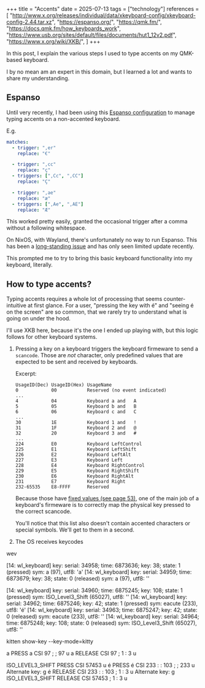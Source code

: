 +++
title = "Accents"
date = 2025-07-13
tags = ["technology"]
references = [
    "http://www.x.org/releases/individual/data/xkeyboard-config/xkeyboard-config-2.44.tar.xz",
    "https://espanso.org/",
    "https://qmk.fm/",
    "https://docs.qmk.fm/how_keyboards_work",
    "https://www.usb.org/sites/default/files/documents/hut1_12v2.pdf",
    "https://www.x.org/wiki/XKB/",
]
+++

In this post, I explain the various steps I used to type accents on my QMK-based
keyboard.

I by no mean am an expert in this domain, but I learned a lot and wants to share
my understanding.

## Espanso

Until very recently, I had been using this [Espanso
configuration](https://github.com/nobe4/dotfiles/blob/e121ff838942e2df5aca50d696f8cca6f5d3afea/espanso/match/accents.yml)
to manage typing accents on a non-accented keyboard.

E.g.

```yaml
matches:
  - trigger: ",er"
    replace: "€"

  - trigger: ",cc"
    replace: "ç"
  - triggers: [",Cc", ",CC"]
    replace: "Ç"

  - trigger: ",ae"
    replace: "æ"
  - triggers: [",Ae", ",AE"]
    replace: "Æ"
```

This worked pretty easily, granted the occasional trigger after a comma without
a following whitespace.

On NixOS, with Wayland, there's unfortunately no way to run Espanso. This
has been a [long-standing issue](https://github.com/NixOS/nixpkgs/pull/328890)
and has only seen limited update recently.

This prompted me to try to bring this basic keyboard functionality into my
keyboard, literally.

## How to type accents?

Typing accents requires a whole lot of processing that seems counter-intuitive
at first glance. For a user, "pressing the key with é" and "seeing é on the
screen" are so common, that we rarely try to understand what is going on under
the hood.

I'll use XKB here, because it's the one I ended up playing with, but this logic
follows for other keyboard systems.


1. Pressing a key on a keyboard triggers the keyboard firmeware to send a
    `scancode`. Those are _not_ character, only predefined values that are
    expected to be sent and received by keyboards.

    Excerpt:

    ```
    UsageID(Dec) UsageID(Hex) UsageName
    0            00           Reserved (no event indicated)
    ...
    4            04           Keyboard a and   A
    5            05           Keyboard b and   B
    6            06           Keyboard c and   C
    ...
    30           1E           Keyboard 1 and   !
    31           1F           Keyboard 2 and   @
    32           20           Keyboard 3 and   #
    ...
    224          E0           Keyboard LeftControl
    225          E1           Keyboard LeftShift
    226          E2           Keyboard LeftAlt
    227          E3           Keyboard Left
    228          E4           Keyboard RightControl
    229          E5           Keyboard RightShift
    230          E6           Keyboard RightAlt
    231          E7           Keyboard Right
    232-65535    E8-FFFF      Reserved
    ```

    Because those have [fixed values (see page
    53)](https://www.usb.org/sites/default/files/documents/hut1_12v2.pdf), one
    of the main job of a keyboard's firmeware is to correctly map the physical
    key pressed to the correct scancode.

    You'll notice that this list also doesn't contain accented characters or
    special symbols. We'll get to them in a second.

2. The OS receives keycodes



wev

[14:     wl_keyboard] key: serial: 34958; time: 6873636; key: 38; state: 1 (pressed)
                      sym: a            (97), utf8: 'a'
[14:     wl_keyboard] key: serial: 34959; time: 6873679; key: 38; state: 0 (released)
                      sym: a            (97), utf8: ''

[14:     wl_keyboard] key: serial: 34960; time: 6875245; key: 108; state: 1 (pressed)
                      sym: ISO_Level3_Shift (65027), utf8: ''
[14:     wl_keyboard] key: serial: 34962; time: 6875246; key: 42; state: 1 (pressed)
                      sym: eacute       (233), utf8: 'é'
[14:     wl_keyboard] key: serial: 34963; time: 6875247; key: 42; state: 0 (released)
                      sym: eacute       (233), utf8: ''
[14:     wl_keyboard] key: serial: 34964; time: 6875248; key: 108; state: 0 (released)
                      sym: ISO_Level3_Shift (65027), utf8: ''

kitten show-key --key-mode=kitty

a PRESS a
CSI 97 ;  ; 97 u
a RELEASE
CSI 97 ; 1 : 3 u

ISO_LEVEL3_SHIFT PRESS
CSI 57453 u
é PRESS é
CSI 233 :  : 103 ;  ; 233 u
Alternate key: g
é RELEASE
CSI 233 :  : 103 ; 1 : 3 u
Alternate key: g
ISO_LEVEL3_SHIFT RELEASE
CSI 57453 ; 1 : 3 u
